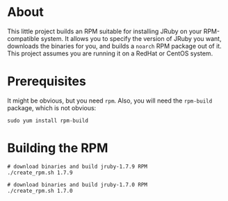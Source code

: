 About
=====
This little project builds an RPM suitable for installing JRuby on your RPM-compatible system. It allows you to specify the version of JRuby you want, downloads the binaries for you, and builds a `noarch` RPM package out of it.  This project assumes you are running it on a RedHat or CentOS system.

Prerequisites
=============
It might be obvious, but you need `rpm`.  Also, you will need the `rpm-build` package, which is not obvious:
    
    sudo yum install rpm-build

Building the RPM
================
    
    # download binaries and build jruby-1.7.9 RPM
    ./create_rpm.sh 1.7.9 

    # download binaries and build jruby-1.7.0 RPM
    ./create_rpm.sh 1.7.0